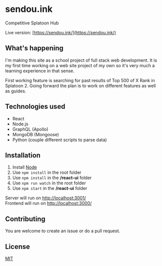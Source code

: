 # sendou.ink

Competitive Splatoon Hub

Live version: [https://sendou.ink/](https://sendou.ink/)

## What's happening

I'm making this site as a school project of full stack web development. It is my first time working on a web site project of my own so it's very much a learning experience in that sense.

First working feature is searching for past results of Top 500 of X Rank in Splatoon 2. Going forward the plan is to work on different features as well as guides.

## Technologies used

* React
* Node.js
* GraphQL (Apollo)
* MongoDB (Mongoose)
* Python (couple different scripts to parse data)

## Installation

1) Install [Node](https://nodejs.org/en/)
2) Use `npm install` in the root folder
3) Use `npm install` in the **/react-ui** folder
4) Use `npm run watch` in the root folder
5) Use `npm start` in the **/react-ui** folder

Server will run on [http://localhost:3001/](http://localhost:3001/)  
Frontend will run on [http://localhost:3000/](http://localhost:3000/)

## Contributing
You are welcome to create an issue or do a pull request.

## License
[MIT](https://choosealicense.com/licenses/mit/)